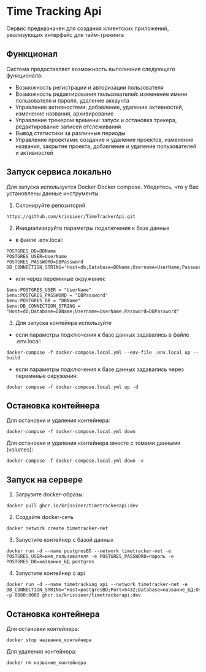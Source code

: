 # Time Tracking Api
Сервис предназначен для создания клиентских приложений, реализующих интерфейс для тайм-трекинга

## Функционал

Система предоставляет возможность выполнения следующего функционала:
- Возможность регистрации и авторизации пользователя
- Возможность редактирования пользователей: изменение имени пользователя и пароля, удаление аккаунта
- Управление активностями: добавление, удаление активностей, изменение названия, архивирование
- Управление трекером времени: запуск и остановка трекера, редактирование записей отслеживания
- Вывод статистики за различные периоды
- Управление проектами: создание и удаление проектов, изменение названия, закрытие проекта, добавление и удаление пользователей и активностей

## Запуск сервиса локально
Для запуска используется Docker Docker compose. Убедитесь, что у Вас установлены данные инструменты.
1.  Склонируйте репозиторий
```
https://github.com/krissieer/TimeTrackerApi.git
```
2. Инициализируйте параметры подключения к базе данных
*  в файле .env.local:
```
POSTGRES_DB=DBName
POSTGRES_USER=UserName
POSTGRES_PASSWORD=DBPassword
DB_CONNECTION_STRING='Host=db;Database=DBName;Username=UserName;Password=DBPassword'
```
* или через перемнные окружения:
```
$env:POSTGRES_USER = "UserName"
$env:POSTGRES_PASSWORD = "DBPassword"
$env:POSTGRES_DB = "DBName"
$env:DB_CONNECTION_STRING = "Host=db;Database=DBName;Username=UserName;Password=DBPassword"
```
3. Для запуска контейнра используйте
* если параметры подключения к базе данных задавались в файле .env.local:
```
docker-compose -f docker-compose.local.yml --env-file .env.local up --build

```
* если параметры подключения к базе данных задавались через перемнные окружения:
```
docker compose -f docker-compose.local.yml up -d

```

## Остановка контейнера
Для остановки и удаления контейнера:
```
docker-compose -f docker-compose.local.yml down

```
Для остановки и удаления контейнера вместе с томами данными (volumes):
```
docker-compose -f docker-compose.local.yml down –v

```
## Запуск на сервере
1. Загрузите docker-образы:
```
docker pull ghcr.io/krissieer/timetrackerapi:dev

```
2. Создайте docker-сеть
```
docker network create timetracker-net

```
3. Запустите контейнер с базой данных
```
docker run -d --name postgresBD --network timetracker-net -e POSTGRES_USER=имя_пользователя -e POSTGRES_PASSWORD=пароль -e POSTGRES_DB=название_БД postgres

```
4. Запустите контейнер с api
```
docker run -d --name timetracking_api --network timetracker-net -e DB_CONNECTION_STRING="Host=postgresBD;Port=5432;Database=название_БД;Username=имя_пользователя;Password=пароль" -p 8080:8080 ghcr.io/krissieer/timetrackerapi:dev

```

## Остановка контейнера
Для остановки контейнера:
```
docker stop название_контейнера

```
Для удаления контейнера:
```
docker rm название_контейнера 

```
